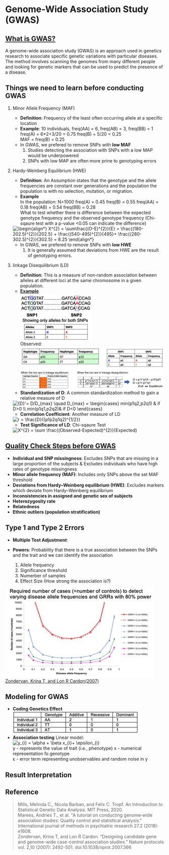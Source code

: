 # Genome-Wide Association Study (GWAS)

## [What is GWAS?](https://www.genome.gov/genetics-glossary/Genome-Wide-Association-Studies)
A genome-wide association study (GWAS) is an approach used in genetics research to associate specific genetic variations with particular diseases. The method involves scanning the genomes from many different people and looking for genetic markers that can be used to predict the presence of a disease.  

## Things we need to learn before conducting GWAS  

1. Minor Allele Frequency (MAF)    
   * **Definition**: Frequency of the least often occurring allele at a specific location   
   * **Example**: 10 individuals, freq(AA) = 6, freq(AB) = 3, freq(BB) = 1   
     freq(A) = 6*2+3/20 = 0.75 freq(B) = 5/20 = 0.25   
     MAF = freq(B) = 0.25  
   * In GWAS, we prefered to remove SNPs with **low MAF**
     1. Studies detecting the association with SNPs with a low MAP would be underpowered
     2. SNPs with low MAP are often more prine to genotyping errors  
   
2. Hardy-Weinberg Equilibrium (HWE)  
   * **Definition**: An Assumption states that the genotype and the allele frequencies are constant over generations and the population the population is with no selection, mutation, or migration.    
   * **Example**    
   In the population: 
   N=1000 freq(A) = 0.45 freq(B) = 0.55 freq(AA) = 0.18 freq(AB) = 0.54 freq(BB) = 0.28  
   What to test whether there is difference between the expected genotype frequency and the observed genotype frequency (Chi-sqaure test with a p-value <0.05 can indicate the difference)  


    <img src="https://latex.codecogs.com/gif.latex?\begin{align*}&space;X^{2}&space;=&space;\sum\frac{(O-E)^{2}}{E}&space;=&space;\frac{(180-202.5)^{2}}{202.5}&space;&plus;&space;\frac{(540-495)^{2}}{495}&plus;&space;\frac{(280-302.5)^{2}}{302.5}&space;=&space;8.25&space;\end{align*}" title="\begin{align*} X^{2} = \sum\frac{(O-E)^{2}}{E} = \frac{(180-202.5)^{2}}{202.5} + \frac{(540-495)^{2}}{495}+ \frac{(280-302.5)^{2}}{302.5} = 8.25 \end{align*}" />    
    
   * In GWAS, we prefered to remove SNPs with **low HWE**  
     1. It is generally assumed that deviations from HWE are the result of genotyping errors.  
 
3. linkage Disequilibrium (LD)
    * **Definition**: This is a measure of non‐random association between alleles at different loci at the same chromosome in a given population.   
    * **[Example](https://pbgworks.org/sites/pbgworks.org/files/measuresoflinkagedisequilibrium-111119214123-phpapp01_0.pdf)**   
    ![basic](https://raw.githubusercontent.com/yijinxiang777/Images/master/data.png)    
    Observed:  
    ![OBSERVED](https://raw.githubusercontent.com/yijinxiang777/Images/master/observed.png)     
    ![EorD](https://raw.githubusercontent.com/yijinxiang777/Images/master/expcedt.png)  
    * **Standardization of D**: A common standardization method to gain a relative measure of D  
    <img src="https://latex.codecogs.com/gif.latex?{D}'=&space;D/D_{max}&space;\quad&space;D_{max}&space;=&space;\begin{cases}&space;min(p1q2,p2q1)&space;&&space;if&space;D>0&space;\\&space;min(p1q1,p2q2)&&space;if&space;D<0&space;\end{cases}" title="{D}'= D/D_{max} \quad D_{max} = \begin{cases} min(p1q2,p2q1) & if D>0 \\ min(p1q1,p2q2)& if D<0 \end{cases}" />  
    
    * **Correlation Coefficient**: Another measure of LD   
    <img src="https://latex.codecogs.com/gif.latex?r&space;=&space;\frac{D}{(p1p2q1q2)^{1/2}}" title="r = \frac{D}{(p1p2q1q2)^{1/2}}" />    
    
    * **Test Significance of LD**: Chi-sqaure Test    
    <img src="https://latex.codecogs.com/gif.latex?X^{2}&space;=&space;\sum&space;\frac{(Observed-Expected)^{2}}{Expected}" title="X^{2} = \sum \frac{(Observed-Expected)^{2}}{Expected}" />  
    
## [Quality Check Steps before GWAS](https://www.ncbi.nlm.nih.gov/pmc/articles/PMC6001694/table/mpr1608-tbl-0001/?report=objectonly)  
  * **Individual and SNP missingness**: Excludes SNPs that are missing in a large proportion of the subjects & Excludes individuals who have high rates of genotype missingness   
  * **Minor allele frequency (MAF)**: Includes only SNPs above the set MAF threshold  
  * **Deviations from Hardy–Weinberg equilibrium (HWE)**: Excludes markers which deviate from Hardy–Weinberg equilibrium   
  * **Inconsistencies in assigned and genetic sex of subjects**  
  * **Heterozygosity rate**  
  * **Relatedness**  
  * **Ethnic outliers (population stratification)**
## Type 1 and Type 2 Errors  
  * **Multiple Test Adjustment**:
  
  * **Powers**: Probability that there is a true association between the SNPs and the trait and we can identify the association
    1) Allele frequency     
    2) Significance threshold   
    3) Numerber of samples 
    4) Effect Size (How strong the association is?)
    
![](https://raw.githubusercontent.com/yijinxiang777/Images/master/WX20200531-112015.png)[Zondervan, Krina T, and Lon R Cardon(2007)](https://www.ncbi.nlm.nih.gov/pmc/articles/PMC4180089/)     
  
## Modeling for GWAS   
  * **Coding Genetics Effect**  
  ![](https://raw.githubusercontent.com/yijinxiang777/Images/master/WX20200531-101551.png)  
  * **Association testing**
  Linear model: <img src="https://latex.codecogs.com/gif.latex?y_{i}&space;=&space;\alpha&space;&plus;&space;\beta&space;x_{i}&plus;&space;\epsilon_{i}" title="y_{i} = \alpha + \beta x_{i}+ \epsilon_{i}" />  
  y - represents the value of trait (i.e., phenotype)
  x - numerical representation fo genotype  
  ε - error term representing unobservables and random noise in y  
 
## Result Interpretation  

## Reference   
> Mills, Melinda C., Nicola Barban, and Felix C. Tropf. An Introduction to Statistical Genetic Data Analysis. MIT Press, 2020.  
Marees, Andries T., et al. "A tutorial on conducting genome‐wide association studies: Quality control and statistical analysis." International journal of methods in psychiatric research 27.2 (2018): e1608.  
Zondervan, Krina T, and Lon R Cardon. “Designing candidate gene and genome-wide case-control association studies.” Nature protocols vol. 2,10 (2007): 2492-501. doi:10.1038/nprot.2007.366
       
